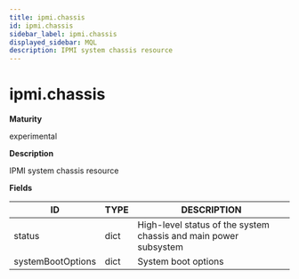```yaml
---
title: ipmi.chassis
id: ipmi.chassis
sidebar_label: ipmi.chassis
displayed_sidebar: MQL
description: IPMI system chassis resource
---
```


# ipmi.chassis

**Maturity**

experimental

**Description**

IPMI system chassis resource

**Fields**

| ID                | TYPE | DESCRIPTION                                                      |
| ----------------- | ---- | ---------------------------------------------------------------- |
| status            | dict | High-level status of the system chassis and main power subsystem |
| systemBootOptions | dict | System boot options                                              |
